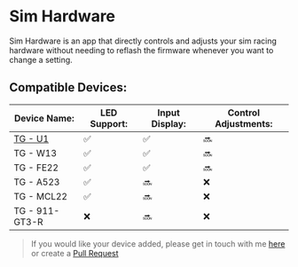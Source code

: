 # Sim Hardware
Sim Hardware is an app that directly controls and adjusts your sim racing hardware without needing to reflash the firmware whenever you want to change a setting.

## Compatible Devices:
| Device Name: | LED Support: | Input Display: | Control Adjustments: |
| --- | --- | --- | --- |
| [TG - U1](https://github.com/TeagueGillard/TG-U1) | :white_check_mark: | :white_check_mark: | :soon: |
| TG - W13 | :white_check_mark: | :white_check_mark: | :soon: |
| TG - FE22 | :white_check_mark: | :white_check_mark: | :soon: |
| TG - A523 | :white_check_mark: | :soon: | :x: |
| TG - MCL22 | :white_check_mark: | :soon: | :x: |
| TG - 911-GT3-R | :x: | :soon: | :x: |




> If you would like your device added, please get in touch with me [here](mailto:teaguegillard@gmail.com) or create a [Pull Request](https://github.com/TeagueGillard/Sim-Hardware/pulls)
